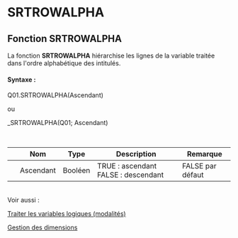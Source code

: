 # SRTROWALPHA

## Fonction SRTROWALPHA

La fonction **SRTROWALPHA** hiérarchise les lignes de la variable traitée dans l'ordre alphabétique des intitulés.

#### Syntaxe :&nbsp;

Q01.SRTROWALPHA(Ascendant)

ou

\_SRTROWALPHA(Q01; Ascendant)

&nbsp;

| &nbsp; | **Nom** |**Type**|**Description**|**Remarque** |
| --- | --- | --- | --- | --- |
| &nbsp; | Ascendant | Booléen | TRUE : ascendant FALSE : descendant | FALSE par défaut |


\
Voir aussi :&nbsp;

[Traiter les variables logiques (modalités)](<Traiterlesvariableslogiquesmoda1.md>)

[Gestion des dimensions](<Gererlesdimensionsdesvariables1.md>)
